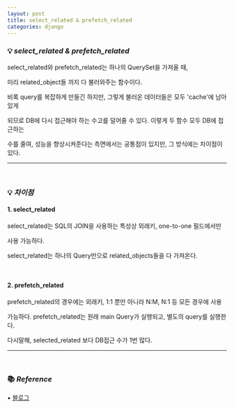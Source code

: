 ```yaml
---
layout: post
title: select_related & prefetch_related
categories: django
---
```


### 💡 ***select_related & prefetch_related***

select_related와 prefetch_related는 하나의 QuerySet을 가져올 때,

미리 related_object들 까지 다 불러와주는 함수이다.

비록 query를 복잡하게 만들긴 하지만, 그렇게 불러온 데이터들은 모두 'cache'에 남아있게 

되므로 DB에 다시 접근해야 하는 수고를 덜어줄 수 있다. 이렇게 두 함수 모두 DB에 접근하는 

수를 줄여, 성능을 향상시켜준다는 측면에서는 공통점이 있지만, 그 방식에는 차이점이 있다.

---

<br>

### 💡 ***차이점***

#### 1. select_related

select_related는 SQL의 JOIN을 사용하는 특성상 외래키, one-to-one 필드에서만 

사용 가능하다.

select_related는 하나의 Query만으로 related_objects들을 다 가져온다.

<br>

#### 2. prefetch_related

prefetch_related의 경우에는 외래키, 1:1 뿐만 아니라 N:M, N:1 등 모든 경우에 사용 

가능하다. prefetch_related는 원래 main Query가 실행되고, 별도의 query를 실행한다.

다시말해, selected_related 보다 DB접근 수가 1번 많다.

---

<br>

### 📚 ***Reference***

▪ [블로그](https://jupiny.tistory.com/entry/selectrelated%EC%99%80-prefetchrelated)
